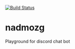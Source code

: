 [![Build Status](https://travis-ci.org/eiva/nadmozg.svg?branch=master)](https://travis-ci.org/eiva/nadmozg)

# nadmozg
Playground for discord chat bot
